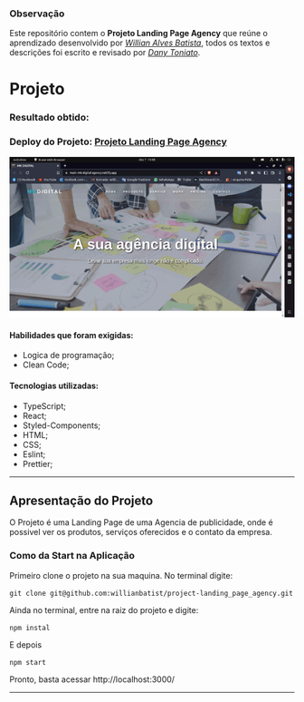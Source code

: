 ### Observação

Este repositório contem o **Projeto Landing Page Agency** que reúne o aprendizado desenvolvido por _[Willian Alves Batista](https://www.linkedin.com/in/willian-alves-batista-60aa6a180/)_, todos os textos e descrições foi escrito e revisado por _[Dany Toniato](https://www.linkedin.com/in/danyelle-toniato-bb0386149/)_.

# Projeto 
### Resultado obtido:
### Deploy do Projeto: [Projeto Landing Page Agency](https://mk-digital-agency.netlify.app/)
![](./public/mkd-2022.gif)

#### Habilidades que foram exigidas:

  - Logica de programação;
  - Clean Code;

#### Tecnologias utilizadas:

  - TypeScript;
  - React;
  - Styled-Components;
  - HTML;
  - CSS;
  - Eslint;
  - Prettier;

---

## Apresentação do Projeto

O Projeto é uma Landing Page de uma Agencia de publicidade, onde é possivel ver os produtos, serviços oferecidos e o contato da empresa.


### Como da Start na Aplicação

Primeiro clone o projeto na sua maquina. No terminal digite:

    git clone git@github.com:willianbatist/project-landing_page_agency.git
    
Ainda no terminal, entre na raiz do projeto e digite:

    npm instal

E depois

    npm start


Pronto, basta acessar http://localhost:3000/

---
